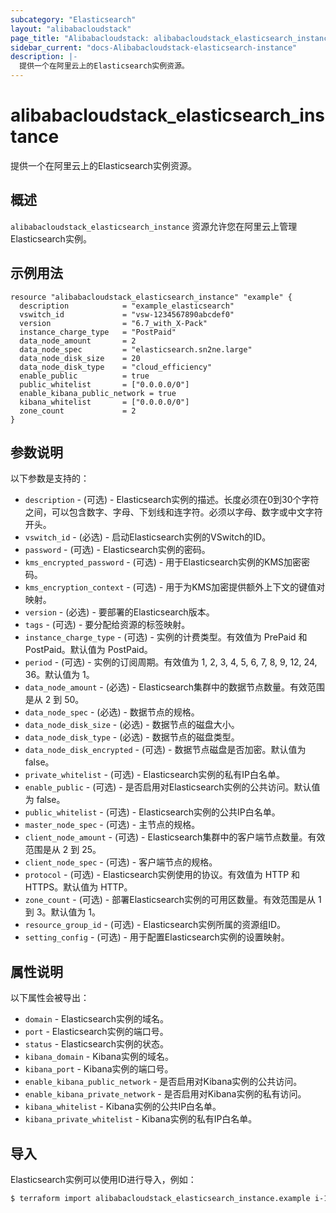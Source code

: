 ```yaml
---
subcategory: "Elasticsearch"
layout: "alibabacloudstack"
page_title: "Alibabacloudstack: alibabacloudstack_elasticsearch_instance"
sidebar_current: "docs-Alibabacloudstack-elasticsearch-instance"
description: |-
  提供一个在阿里云上的Elasticsearch实例资源。
---
```


# alibabacloudstack_elasticsearch_instance

提供一个在阿里云上的Elasticsearch实例资源。

## 概述

`alibabacloudstack_elasticsearch_instance` 资源允许您在阿里云上管理Elasticsearch实例。

## 示例用法
```hcl
resource "alibabacloudstack_elasticsearch_instance" "example" {
  description            = "example_elasticsearch"
  vswitch_id             = "vsw-1234567890abcdef0"
  version                = "6.7_with_X-Pack"
  instance_charge_type   = "PostPaid"
  data_node_amount       = 2
  data_node_spec         = "elasticsearch.sn2ne.large"
  data_node_disk_size    = 20
  data_node_disk_type    = "cloud_efficiency"
  enable_public          = true
  public_whitelist       = ["0.0.0.0/0"]
  enable_kibana_public_network = true
  kibana_whitelist       = ["0.0.0.0/0"]
  zone_count             = 2
}
```

## 参数说明
以下参数是支持的：

* `description` - (可选) - Elasticsearch实例的描述。长度必须在0到30个字符之间，可以包含数字、字母、下划线和连字符。必须以字母、数字或中文字符开头。
* `vswitch_id` - (必选) - 启动Elasticsearch实例的VSwitch的ID。
* `password` - (可选) - Elasticsearch实例的密码。
* `kms_encrypted_password` - (可选) - 用于Elasticsearch实例的KMS加密密码。
* `kms_encryption_context` - (可选) - 用于为KMS加密提供额外上下文的键值对映射。
* `version` - (必选) - 要部署的Elasticsearch版本。
* `tags` - (可选) - 要分配给资源的标签映射。
* `instance_charge_type` - (可选) - 实例的计费类型。有效值为 PrePaid 和 PostPaid。默认值为 PostPaid。
* `period` - (可选) - 实例的订阅周期。有效值为 1, 2, 3, 4, 5, 6, 7, 8, 9, 12, 24, 36。默认值为 1。
* `data_node_amount` - (必选) - Elasticsearch集群中的数据节点数量。有效范围是从 2 到 50。
* `data_node_spec` - (必选) - 数据节点的规格。
* `data_node_disk_size` - (必选) - 数据节点的磁盘大小。
* `data_node_disk_type` - (必选) - 数据节点的磁盘类型。
* `data_node_disk_encrypted` - (可选) - 数据节点磁盘是否加密。默认值为 false。
* `private_whitelist` - (可选) - Elasticsearch实例的私有IP白名单。
* `enable_public` - (可选) - 是否启用对Elasticsearch实例的公共访问。默认值为 false。
* `public_whitelist` - (可选) - Elasticsearch实例的公共IP白名单。
* `master_node_spec` - (可选) - 主节点的规格。
* `client_node_amount` - (可选) - Elasticsearch集群中的客户端节点数量。有效范围是从 2 到 25。
* `client_node_spec` - (可选) - 客户端节点的规格。
* `protocol` - (可选) - Elasticsearch实例使用的协议。有效值为 HTTP 和 HTTPS。默认值为 HTTP。
* `zone_count` - (可选) - 部署Elasticsearch实例的可用区数量。有效范围是从 1 到 3。默认值为 1。
* `resource_group_id` - (可选) - Elasticsearch实例所属的资源组ID。
* `setting_config` - (可选) - 用于配置Elasticsearch实例的设置映射。

## 属性说明
以下属性会被导出：

* `domain` - Elasticsearch实例的域名。
* `port` - Elasticsearch实例的端口号。
* `status` - Elasticsearch实例的状态。
* `kibana_domain` - Kibana实例的域名。
* `kibana_port` - Kibana实例的端口号。
* `enable_kibana_public_network` - 是否启用对Kibana实例的公共访问。
* `enable_kibana_private_network` - 是否启用对Kibana实例的私有访问。
* `kibana_whitelist` - Kibana实例的公共IP白名单。
* `kibana_private_whitelist` - Kibana实例的私有IP白名单。

## 导入
Elasticsearch实例可以使用ID进行导入，例如：

```bash
$ terraform import alibabacloudstack_elasticsearch_instance.example i-1234567890abcdef0
```